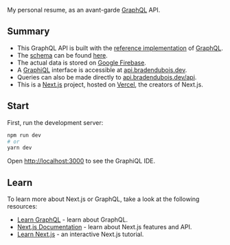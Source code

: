 My personal resume, as an avant-garde [GraphQL](https://graphql.org/) API.

## Summary

- This GraphQL API is built with the [reference implementation](https://github.com/graphql/graphql-js) of [GraphQL](https://graphql.org/).
- The [schema](https://graphql.org/learn/schema/) can be found [here](./graphql/schema.js).
- The actual data is stored on [Google Firebase](https://firebase.google.com/).
- A [GraphiQL](https://github.com/graphql/graphiql/tree/main/packages/graphiql#readme) interface is accessible at [api.bradendubois.dev](https://api.bradendubois.dev/).
- Queries can also be made directly to [api.bradendubois.dev/api](http://api.bradendubois.dev/api).
- This is a [Next.js](https://nextjs.org/) project, hosted on [Vercel](https://vercel.com/), the creators of Next.js.

## Start

First, run the development server:

```bash
npm run dev
# or
yarn dev
```

Open [http://localhost:3000](http://localhost:3000) to see the GraphiQL IDE.

## Learn

To learn more about Next.js or GraphQL, take a look at the following resources:

- [Learn GraphQL](https://graphql.org/learn/) - learn about GraphQL.
- [Next.js Documentation](https://nextjs.org/docs) - learn about Next.js features and API.
- [Learn Next.js](https://nextjs.org/learn) - an interactive Next.js tutorial.
